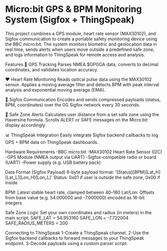 # Micro:bit GPS & BPM Monitoring System (Sigfox + ThingSpeak)


This project combines a GPS module, heart rate sensor (MAX30102), and Sigfox communication to create a portable safety monitoring device using the BBC micro:bit. The system monitors biometric and geolocation data in real time, sends alerts when users move outside a predefined safe zone, and logs information to ThingSpeak for remote access and analysis.

 Features
📍 GPS Tracking
Parses NMEA $GPGGA data, converts to decimal coordinates, and validates location accuracy.

❤️ Heart Rate Monitoring
Reads optical pulse data using the MAX30102 sensor. Applies a moving average filter and detects BPM with peak interval analysis and exponential moving average (EMA).

📡 Sigfox Communication
Encodes and sends compressed payloads (status, BPM, coordinates) over the 0G Sigfox network every 30 seconds.

🧭 Safe Zone Alerts
Calculates user distance from a set safe zone using the Haversine formula. Scrolls ALERT or SAFE messages on the Micro:bit display accordingly.

📊 ThingSpeak Integration
Easily integrate Sigfox backend callbacks to log GPS + BPM data on ThingSpeak dashboards.

Hardware Requirements
-BBC micro:bit
-MAX30102 Heart Rate Sensor (I2C)
-GPS Module (NMEA output via UART)
-Sigfox-compatible radio or board (UART)
-Power supply (e.g. USB battery pack)

Data Format (Sigfox Payload)
6-byte payload format:
'[Status][BPM][Lat_H][Lat_L][Lon_H][Lon_L]'
Status: 0x01 if user is outside the safe zone, 0x00 if inside

BPM: Latest stable heart rate, clamped between 40–180
Lat/Lon: Offsets from base value (e.g. 54.000000 and -7.000000) encoded as 16-bit integers

Safe Zone Logic
Set your own coordinates and radius (in meters) in the main script:
SAFE_LAT = 54.953160
SAFE_LON = -7.722004
SAFE_RADIUS_METERS = 200

Connecting to ThingSpeak
1-Create a ThingSpeak channel.
2-Use the Sigfox backend callbacks to forward messages to your ThingSpeak endpoint.
3-Decode payloads using a custom parser script.


